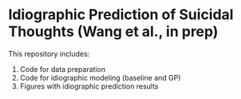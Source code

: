 # Idiographic Prediction of Suicidal Thoughts (Wang et al., in prep)

This repository includes:

1. Code for data preparation
2. Code for idiographic modeling (baseline and GP) 
3. Figures with idiographic prediction results
